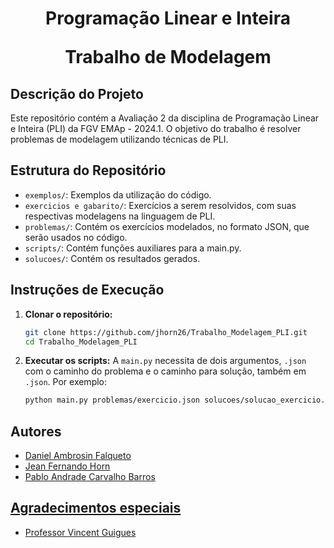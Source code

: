 <h1 align="center">Programação Linear e Inteira

Trabalho de Modelagem</h1>

## Descrição do Projeto

Este repositório contém a Avaliação 2 da disciplina de Programação Linear e Inteira (PLI) da FGV EMAp - 2024.1. O objetivo do trabalho é resolver problemas de modelagem utilizando técnicas de PLI.

## Estrutura do Repositório

- `exemplos/`: Exemplos da utilização do código.
- `exercicios e gabarito/`: Exercícios a serem resolvidos, com suas respectivas modelagens na linguagem de PLI.
- `problemas/`: Contém os exercícios modelados, no formato JSON, que serão usados no código.
- `scripts/`: Contém funções auxiliares para a main.py.
- `solucoes/`: Contém os resultados gerados.

## Instruções de Execução

1. **Clonar o repositório:**
    ```sh
    git clone https://github.com/jhorn26/Trabalho_Modelagem_PLI.git
    cd Trabalho_Modelagem_PLI
    ```

2. **Executar os scripts:**
    A `main.py` necessita de dois argumentos, `.json` com o caminho do problema e o caminho para solução, também em `.json`. Por exemplo:
    ```sh
    python main.py problemas/exercicio.json solucoes/solucao_exercicio.json
    ```
    
## Autores

- <a href="https://github.com/Daniel-Falqueto" target="_blank"> Daniel Ambrosin Falqueto
- <a href="https://github.com/jhorn26" target="_blank"> Jean Fernando Horn
- <a href="https://github.com/pabl0ck" target="_blank"> Pablo Andrade Carvalho Barros

## Agradecimentos especiais

- Professor <a href="https://www.vincentgyg.com/" target="_blank">Vincent Guigues</a>
